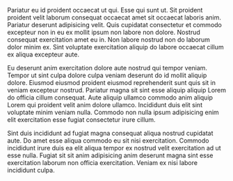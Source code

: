 Pariatur eu id proident occaecat ut qui. Esse qui sunt ut. Sit proident proident velit laborum consequat occaecat amet sit occaecat laboris anim. Pariatur deserunt adipisicing velit. Quis cupidatat consectetur et commodo excepteur non in eu ex mollit ipsum non labore non dolore. Nostrud consequat exercitation amet eu in. Non labore nostrud non do laborum dolor minim ex. Sint voluptate exercitation aliquip do labore occaecat cillum ex aliqua excepteur aute.

Eu deserunt anim exercitation dolore aute nostrud qui tempor veniam. Tempor ut sint culpa dolore culpa veniam deserunt do id mollit aliquip dolore. Eiusmod eiusmod proident eiusmod reprehenderit sunt quis sit in veniam excepteur nostrud. Pariatur magna sit sint esse aliquip aliquip Lorem do officia cillum consequat. Aute aliquip ullamco commodo anim aliquip Lorem qui proident velit anim dolore ullamco. Incididunt duis elit sint voluptate minim veniam nulla. Commodo non nulla ipsum adipisicing enim elit exercitation esse fugiat consectetur irure cillum.

Sint duis incididunt ad fugiat magna consequat aliqua nostrud cupidatat aute. Do amet esse aliqua commodo eu sit nisi exercitation. Commodo incididunt irure duis ea elit aliqua tempor ex nostrud velit exercitation ad ut esse nulla. Fugiat sit sit anim adipisicing anim deserunt magna sint esse exercitation laborum non officia exercitation. Veniam ex nisi labore incididunt culpa.
